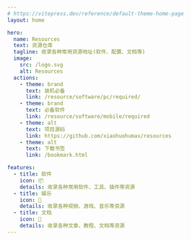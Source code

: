 ```yaml
---
# https://vitepress.dev/reference/default-theme-home-page
layout: home

hero:
  name: Resources
  text: 资源仓库
  tagline: 收录各种常用资源地址(软件、配置、文档等)
  image:
    src: /logo.svg
    alt: Resources
  actions:
    - theme: brand
      text: 装机必备
      link: /resource/software/pc/required/
    - theme: brand
      text: 必备软件
      link: /resource/software/mobile/required
    - theme: alt
      text: 项目源码
      link: https://github.com/xiaohuohumax/resources
    - theme: alt
      text: 下载书签
      link: /bookmark.html

features:
  - title: 软件
    icon: 📦
    details: 收录各种常用软件、工具、插件等资源
  - title: 娱乐
    icon: 🎉
    details: 收录各种视频、游戏、音乐等资源
  - title: 文档
    icon: 📖
    details: 收录各种文章、教程、文档等资源
---
```


<script setup lang="ts">
import { withBase, useData } from 'vitepress';
import { onMounted } from 'vue';

const { site } = useData();

onMounted(() => {
  // 下载书签
  const downloadLink = document.querySelectorAll('.VPHero a.VPButton.alt')[1];
  if (!downloadLink) return;

  const a = downloadLink.cloneNode(true);
  a.download = site.value.title + '.html';

  downloadLink.parentNode.replaceChild(a, downloadLink);
});
</script>

<style>
:root {
  --vp-home-hero-name-color: transparent;
  --vp-home-hero-name-background: -webkit-linear-gradient(120deg, #85FFBD 50%, #FFFB7D);

  --vp-home-hero-image-background-image: linear-gradient(-45deg, #74EBD5 50%, #9FACE6 50%);
  --vp-home-hero-image-filter: blur(44px);
}

@media (min-width: 640px) {
  :root {
    --vp-home-hero-image-filter: blur(56px);
  }
}

@media (min-width: 960px) {
  :root {
    --vp-home-hero-image-filter: blur(68px);
  }
}
</style>